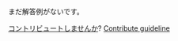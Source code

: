 
まだ解答例がないです。

[コントリビュートしませんか](https://github.com/BFEdev/BFE.dev-solutions/blob/main/problem/implement-quick-sort_ja.md)?  [Contribute guideline](https://github.com/BFEdev/BFE.dev-solutions#how-to-contribute)
